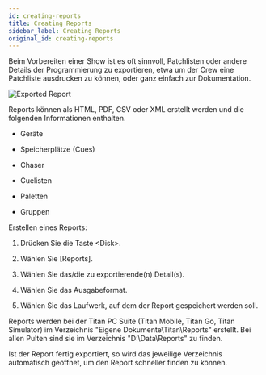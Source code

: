 ```yaml
---
id: creating-reports
title: Creating Reports
sidebar_label: Creating Reports
original_id: creating-reports
---
```


Beim Vorbereiten einer Show ist es oft sinnvoll, Patchlisten oder andere
Details der Programmierung zu exportieren, etwa um der Crew eine
Patchliste ausdrucken zu können, oder ganz einfach zur Dokumentation.

![Exported Report](/docs/images/Exported-Report.png)

Reports können als HTML, PDF, CSV oder XML erstellt werden und die
folgenden Informationen enthalten.

-   Geräte

-   Speicherplätze (Cues)

-   Chaser

-   Cuelisten

-   Paletten

-   Gruppen

Erstellen eines Reports:

1.  Drücken Sie die Taste \<Disk\>.

2.  Wählen Sie \[Reports\].

3.  Wählen Sie das/die zu exportierende(n) Detail(s).

4.  Wählen Sie das Ausgabeformat.

5.  Wählen Sie das Laufwerk, auf dem der Report gespeichert werden soll.

Reports werden bei der Titan PC Suite (Titan Mobile, Titan Go, Titan
Simulator) im Verzeichnis "Eigene Dokumente\\Titan\\Reports" erstellt. Bei
allen Pulten sind sie im Verzeichnis "D:\\Data\\Reports" zu finden.

Ist der Report fertig exportiert, so wird das jeweilige Verzeichnis
automatisch geöffnet, um den Report schneller finden zu können.
